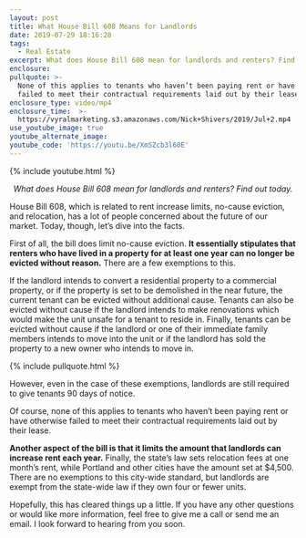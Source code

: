 ```yaml
---
layout: post
title: What House Bill 608 Means for Landlords
date: 2019-07-29 18:16:28
tags:
  - Real Estate
excerpt: What does House Bill 608 mean for landlords and renters? Find out today.
enclosure:
pullquote: >-
  None of this applies to tenants who haven’t been paying rent or have otherwise
  failed to meet their contractual requirements laid out by their lease.
enclosure_type: video/mp4
enclosure_time:  >-
  https://vyralmarketing.s3.amazonaws.com/Nick+Shivers/2019/Jul+2.mp4
use_youtube_image: true
youtube_alternate_image:
youtube_code: 'https://youtu.be/XmSZcb3l60E'
---
```


{% include youtube.html %}

<p style="text-align: center;"><em>What does House Bill 608 mean for landlords and renters? Find out today.</em></p>

House Bill 608, which is related to rent increase limits, no-cause eviction, and relocation, has a lot of people concerned about the future of our market. Today, though, let’s dive into the facts.&nbsp;

First of all, the bill does limit no-cause eviction. **It essentially stipulates that renters who have lived in a property for at least one year can no longer be evicted without reason.** There are a few exemptions to this.

If the landlord intends to convert a residential property to a commercial property, or if the property is set to be demolished in the near future, the current tenant can be evicted without additional cause. Tenants can also be evicted without cause if the landlord intends to make renovations which would make the unit unsafe for a tenant to reside in. Finally, tenants can be evicted without cause if the landlord or one of their immediate family members intends to move into the unit or if the landlord has sold the property to a new owner who intends to move in.&nbsp;

{% include pullquote.html %}

However, even in the case of these exemptions, landlords are still required to give tenants 90 days of notice.&nbsp;

Of course, none of this applies to tenants who haven’t been paying rent or have otherwise failed to meet their contractual requirements laid out by their lease.&nbsp;

**Another aspect of the bill is that it limits the amount that landlords can increase rent each year.** Finally, the state’s law sets relocation fees at one month’s rent, while Portland and other cities have the amount set at $4,500. There are no exemptions to this city-wide standard, but landlords are exempt from the state-wide law if they own four or fewer units.&nbsp;

Hopefully, this has cleared things up a little. If you have any other questions or would like more information, feel free to give me a call or send me an email. I look forward to hearing from you soon.